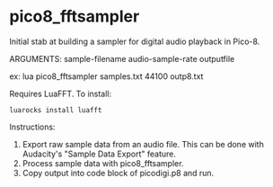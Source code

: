 # pico8_fftsampler
Initial stab at building a sampler for digital audio playback in Pico-8.

ARGUMENTS: sample-filename audio-sample-rate outputfile

ex:
lua pico8_fftsampler samples.txt 44100 outp8.txt

Requires LuaFFT. To install:

```
luarocks install luafft
```

Instructions:

1) Export raw sample data from an audio file. This can be done with Audacity's "Sample Data Export" feature.
2) Process sample data with pico8_fftsampler.
3) Copy output into code block of picodigi.p8 and run.

